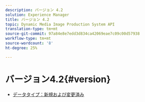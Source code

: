 ```yaml
---
description: バージョン 4.2
solution: Experience Manager
title: バージョン 4.2
topic: Dynamic Media Image Production System API
translation-type: tm+mt
source-git-commit: 97a84e8e7edd3d834ca42069eae7c09c00d57938
workflow-type: tm+mt
source-wordcount: '8'
ht-degree: 25%

---
```



# バージョン4.2{#version}

* [データタイプ：新規および変更済み](r-4-2-types.md)
